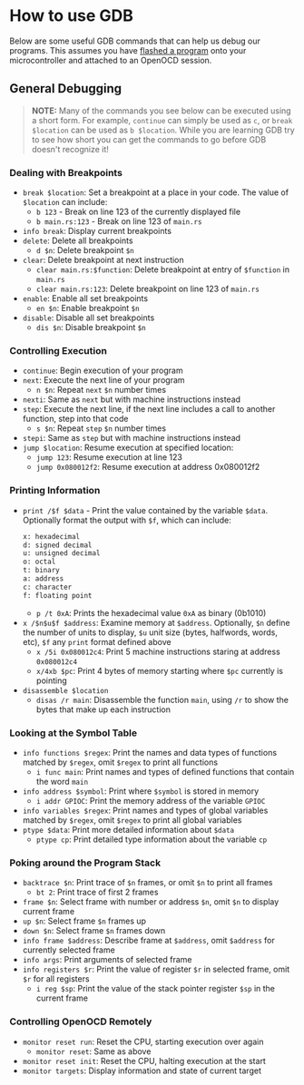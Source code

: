 # How to use GDB

Below are some useful GDB commands that can help us debug our programs. This assumes you have [flashed a program](../../05-led-roulette/flash-it.md) onto your microcontroller and attached to an OpenOCD session.

## General Debugging

> **NOTE:** Many of the commands you see below can be executed using a short form. For example, `continue` can simply be used as `c`, or `break $location` can be used as `b $location`. While you are learning GDB try to see how short you can get the commands to go before GDB doesn't recognize it!


### Dealing with Breakpoints

* `break $location`: Set a breakpoint at a place in your code. The value of `$location` can include:
    * `b 123` - Break on line 123 of the currently displayed file
    * `b main.rs:123` - Break on line 123 of `main.rs`
* `info break`: Display current breakpoints
* `delete`: Delete all breakpoints
    * `d $n`: Delete breakpoint `$n`
* `clear`: Delete breakpoint at next instruction
    * `clear main.rs:$function`: Delete breakpoint at entry of `$function` in `main.rs`
    * `clear main.rs:123`: Delete breakpoint on line 123 of `main.rs`
* `enable`: Enable all set breakpoints
  * `en $n`: Enable breakpoint `$n`
* `disable`: Disable all set breakpoints
  * `dis $n`: Disable breakpoint `$n`

### Controlling Execution

* `continue`: Begin execution of your program
* `next`: Execute the next line of your program
    * `n $n`: Repeat `next` `$n` number times
* `nexti`: Same as `next` but with machine instructions instead
* `step`: Execute the next line, if the next line includes a call to another function, step into that code
    * `s $n`: Repeat `step` `$n` number times
* `stepi`: Same as `step` but with machine instructions instead
* `jump $location`: Resume execution at specified location:
    * `jump 123`: Resume execution at line 123
    * `jump 0x080012f2`: Resume execution at address 0x080012f2

### Printing Information

* `print /$f $data` - Print the value contained by the variable `$data`. Optionally format the output with `$f`, which can include:
    ```txt
    x: hexadecimal 
    d: signed decimal
    u: unsigned decimal
    o: octal
    t: binary
    a: address
    c: character
    f: floating point
    ```
    * `p /t 0xA`: Prints the hexadecimal value `0xA` as binary (0b1010)
* `x /$n$u$f $address`: Examine memory at `$address`. Optionally, `$n` define the number of units to display, `$u` unit size (bytes, halfwords, words, etc), `$f` any `print` format defined above
    * `x /5i 0x080012c4`: Print 5 machine instructions staring at address `0x080012c4`
    * `x/4xb $pc`: Print 4 bytes of memory starting where `$pc` currently is pointing
* `disassemble $location`
    * `disas /r main`: Disassemble the function `main`, using `/r` to show the bytes that make up each instruction


### Looking at the Symbol Table

* `info functions $regex`: Print the names and data types of functions matched by `$regex`, omit `$regex` to print all functions
    * `i func main`: Print names and types of defined functions that contain the word `main`
* `info address $symbol`: Print where `$symbol` is stored in memory
    * `i addr GPIOC`: Print the memory address of the variable `GPIOC`
* `info variables $regex`: Print names and types of global variables matched by `$regex`, omit `$regex` to print all global variables
* `ptype $data`: Print more detailed information about `$data`
    * `ptype cp`: Print detailed type information about the variable `cp` 

### Poking around the Program Stack

* `backtrace $n`: Print trace of `$n` frames, or omit `$n` to print all frames
  * `bt 2`: Print trace of first 2 frames
* `frame $n`: Select frame with number or address `$n`, omit `$n` to display current frame
* `up $n`: Select frame `$n` frames up
* `down $n`: Select frame `$n` frames down
* `info frame $address`: Describe frame at `$address`, omit `$address` for currently selected frame
* `info args`: Print arguments of selected frame
* `info registers $r`: Print the value of register `$r` in selected frame, omit `$r` for all registers
    * `i reg $sp`: Print the value of the stack pointer register `$sp` in the current frame

### Controlling OpenOCD Remotely

* `monitor reset run`: Reset the CPU, starting execution over again
    * `monitor reset`: Same as above
* `monitor reset init`: Reset the CPU, halting execution at the start
* `monitor targets`: Display information and state of current target

